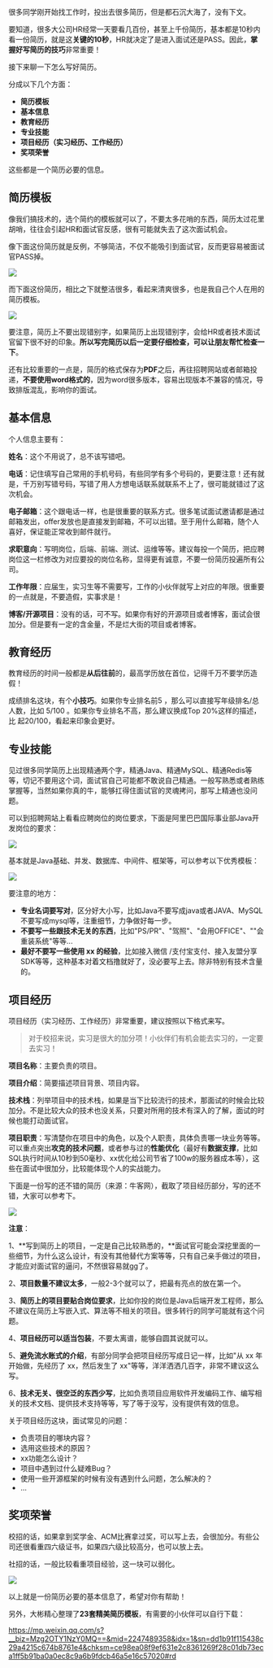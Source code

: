 很多同学刚开始找工作时，投出去很多简历，但是都石沉大海了，没有下文。

要知道，很多大公司HR经常一天要看几百份，甚至上千份简历，基本都是10秒内看一份简历，就是这**关键的10秒**，HR就决定了是进入面试还是PASS。因此，**掌握好写简历的技巧**非常重要！

接下来聊一下怎么写好简历。

分成以下几个方面：

- **简历模板**
- **基本信息**
- **教育经历**
- **专业技能**
- **项目经历（实习经历、工作经历）**
- **奖项荣誉**

这些都是一个简历必要的信息。

## 简历模板

像我们搞技术的，选个简约的模板就可以了，不要太多花哨的东西，简历太过花里胡哨，往往会引起HR和面试官反感，很有可能就失去了这次面试机会。

像下面这份简历就是反例，不够简洁，不仅不能吸引到面试官，反而更容易被面试官PASS掉。

![](http://img.dabin-coder.cn/image/image-20210903002410309.png)

而下面这份简历，相比之下就整洁很多，看起来清爽很多，也是我自己个人在用的简历模板。

![](http://img.dabin-coder.cn/image/image-20210904111225259.png)

要注意，简历上不要出现错别字，如果简历上出现错别字，会给HR或者技术面试官留下很不好的印象。**所以写完简历以后一定要仔细检查，可以让朋友帮忙检查一下**。

还有比较重要的一点是，简历的格式保存为**PDF**之后，再往招聘网站或者邮箱投递，**不要使用word格式的**，因为word很多版本，容易出现版本不兼容的情况，导致排版混乱，影响你的面试。

## 基本信息

个人信息主要有：

**姓名**：这个不用说了，总不该写错吧。

**电话**：记住填写自己常用的手机号码，有些同学有多个号码的，更要注意！还有就是，千万别写错号码，写错了用人方想电话联系就联系不上了，很可能就错过了这次机会。

**电子邮箱**：这个跟电话一样，也是很重要的联系方式。很多笔试面试邀请都是通过邮箱发出，offer发放也是直接发到邮箱，不可以出错。至于用什么邮箱，随个人喜好，保证能正常收到邮件就行。

**求职意向**：写明岗位，后端、前端、测试、运维等等。建议每投一个简历，把应聘岗位这一栏修改为对应要投的岗位名称，显得更有诚意，不要一份简历投遍所有公司。

**工作年限**：应届生，实习生等不需要写，工作的小伙伴就写上对应的年限。很重要的一点就是，不要造假，实事求是！

**博客/开源项目**：没有的话，可不写。如果你有好的开源项目或者博客，面试会很加分。但是要有一定的含金量，不是烂大街的项目或者博客。

## 教育经历

教育经历的时间一般都是**从后往前**的，最高学历放在首位，记得千万不要学历造假！

成绩排名这块，有个**小技巧**。如果你专业排名前5 ，那么可以直接写年级排名/总人数，比如 5/100 。如果你专业排名不高，那么建议换成Top 20%这样的描述，比 起20/100，看起来印象会更好。

## 专业技能

见过很多同学简历上出现精通两个字，精通Java、精通MySQL、精通Redis等等，切记不要用这个词，面试官自己可能都不敢说自己精通。一般写熟悉或者熟练掌握等，当然如果你真的牛，能够扛得住面试官的灵魂拷问，那写上精通也没问题。

可以到招聘网站上看看应聘岗位的岗位要求，下面是阿里巴巴国际事业部Java开发岗位的要求：

![](http://img.dabin-coder.cn/image/image-20210904110034702.png)

基本就是Java基础、并发、数据库、中间件、框架等，可以参考以下优秀模板：

![](http://img.dabin-coder.cn/image/image-20220711224619409.png)

要注意的地方：

- **专业名词要写对**，区分好大小写，比如Java不要写成java或者JAVA、MySQL不要写成mysql等，注重细节，力争做好每一步。
- **不要写一些跟技术无关的东西**，比如"PS/PR"、"驾照"、"会用OFFICE"、""会重装系统"等等...
- **最好不要写一些使用 xx 的经验**，比如接入微信 /支付宝支付、接入友盟分享SDK等等，这种基本对着文档撸就好了，没必要写上去。除非特别有技术含量的。

## 项目经历

项目经历（实习经历、工作经历）非常重要，建议按照以下格式来写。

> 对于校招来说，实习是很大的加分项！小伙伴们有机会能去实习的，一定要去实习！

**项目名称**：主要负责的项目。

**项目介绍**：简要描述项目背景、项目内容。

**技术栈**：列举项目中的技术栈，如果是当下比较流行的技术，那面试的时候会比较加分。不是比较大众的技术也没关系，只要对所用的技术有深入的了解，面试的时候也能打动面试官。

**项目职责**：写清楚你在项目中的角色，以及个人职责，具体负责哪一块业务等等。可以重点突出**攻克的技术问题**，或者参与过的**性能优化**（最好有**数据支撑**，比如SQL执行时间从10秒到50毫秒、xx优化给公司节省了100w的服务器成本等），这些在面试中很加分，比较能体现个人的实战能力。

下面是一份写的还不错的简历（来源：牛客网），截取了项目经历部分，写的还不错，大家可以参考下。

![](http://img.dabin-coder.cn/image/image-20220711230732013.png)

**注意**：

1、**写到简历上的项目，一定是自己比较熟悉的，**面试官可能会深挖里面的一些细节，为什么这么设计，有没有其他替代方案等等，只有自己亲手做过的项目，才能应对面试官的逼问，不然很容易就gg了。

2、**项目数量不建议太多**，一般2-3个就可以了，把最有亮点的放在第一个。

3、**简历上的项目要贴合岗位要求**，比如你投的岗位是Java后端开发工程师，那么不建议在简历上写嵌入式、算法等不相关的项目。很多转行的同学可能就有这个问题。

4、**项目经历可以适当包装**，不要太离谱，能够自圆其说就可以。

5、**避免流水账式的介绍**，有部分同学会把项目经历写成日记一样，比如"从 xx 年开始做，先经历了 xx，然后发生了 xx"等等，洋洋洒洒几百字，非常不建议这么写。

6、**技术无关、很空泛的东西少写**，比如负责项目应用软件开发编码工作、编写相关的技术文档、提供技术支持等等，写了等于没写，没有提供有效的信息。

关于项目经历这块，面试常见的问题：

- 负责项目的哪块内容？
- 选用这些技术的原因？
- xx功能怎么设计？
- 项目中遇到过什么疑难Bug？
- 使用一些开源框架的时候有没有遇到什么问题，怎么解决的？
- ...

## 奖项荣誉

校招的话，如果拿到奖学金、ACM比赛拿过奖，可以写上去，会很加分。有些公司还很看重四六级证书，如果四六级比较高分，也可以放上去。

社招的话，一般比较看重项目经验，这一块可以弱化。

![](http://img.dabin-coder.cn/image/image-20210904102957363.png)



以上就是一份简历必要的基本信息了，希望对你有帮助！



另外，大彬精心整理了**23套精美简历模板**，有需要的小伙伴可以自行下载：

https://mp.weixin.qq.com/s?__biz=Mzg2OTY1NzY0MQ==&mid=2247489358&idx=1&sn=dd1b91f115438c29a4215c674b8761e4&chksm=ce98ea08f9ef631e2c8361269f28c01db73eca1ff5b91ba0a0ec8c9a6b9fdcb46a5e16c57020#rd

